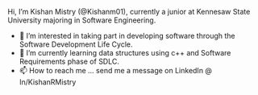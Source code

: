 Hi, I’m Kishan Mistry (@Kishanm01), currently a junior at Kennesaw State University majoring in Software Engineering.
- 👀 I’m interested in taking part in developing software through the Software Development Life Cycle.
- 🌱 I’m currently learning data structures using c++ and Software Requirements phase of SDLC.
- 📫 How to reach me ... send me a message on LinkedIn @ ln/KishanRMistry

<!---
Kishanm01/Kishanm01 is a ✨ special ✨ repository because its `README.md` (this file) appears on your GitHub profile.
You can click the Preview link to take a look at your changes.
--->
